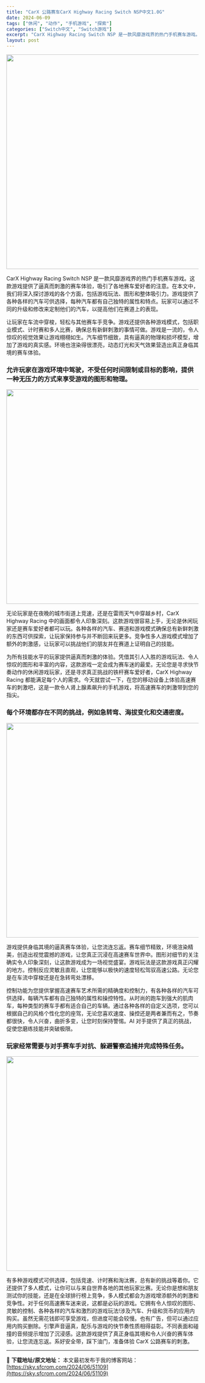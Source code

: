 ```yaml
---
title: "CarX 公路赛车CarX Highway Racing Switch NSP中文1.0G"
date: 2024-06-09
tags: ["休闲", "动作", "手机游戏", "探索"]
categories: ["Switch中文", "Switch游戏"]
excerpt: "CarX Highway Racing Switch NSP 是一款风靡游戏界的热门手机赛车游戏。这款游戏提供了逼真而刺激的赛车体验，吸引了各地赛车爱好者的注意。在本文中，我们将深入探讨游戏的各个方面，包括游戏玩法、图形和整体吸引力。游戏提供了各种各样的汽车可供选择，每种汽车都有自己独特的属性和特点&hellip;"
layout: post
---
```


<img class="aligncenter size-full wp-image-51111" src="https://sky.sfcrom.com/wp-content/uploads/2024/06/2024060909331323.webp" alt="" width="1000" height="562" />

CarX Highway Racing Switch NSP 是一款风靡游戏界的热门手机赛车游戏。这款游戏提供了逼真而刺激的赛车体验，吸引了各地赛车爱好者的注意。在本文中，我们将深入探讨游戏的各个方面，包括游戏玩法、图形和整体吸引力。游戏提供了各种各样的汽车可供选择，每种汽车都有自己独特的属性和特点。玩家可以通过不同的升级和修改来定制他们的汽车，以提高他们在赛道上的表现。

<span>让玩家在车流中穿梭，轻松与其他赛车手竞争。游戏还提供各种游戏模式，包括职业模式、计时赛和多人比赛，确保总有新鲜刺激的事情可做。游戏是一流的，令人惊叹的视觉效果让游戏栩栩如生。汽车细节细致，具有逼真的物理和损坏模型，增加了游戏的真实感。环境也渲染得很漂亮，动态灯光和天气效果营造出真正身临其境的赛车体验。</span>
<h3><span>允许玩家在游戏环境中驾驶，不受任何时间限制或目标的影响，提供一种无压力的方式来享受游戏的图形和物理。</span></h3>
<img class="aligncenter size-full wp-image-51113" src="https://sky.sfcrom.com/wp-content/uploads/2024/06/202406090933153.webp" alt="" width="1000" height="562" />

<span>无论玩家是在夜晚的城市街道上竞速，还是在雷雨天气中穿越乡村，CarX Highway Racing 中的画面都令人印象深刻。这款游戏很容易上手，无论是休闲玩家还是赛车爱好者都可以玩。各种各样的汽车、赛道和游戏模式确保总有新鲜刺激的东西可供探索，让玩家保持参与并不断回来玩更多。竞争性多人游戏模式增加了额外的刺激感，让玩家可以挑战他们的朋友并在赛道上证明自己的技能。</span>

<span>为所有技能水平的玩家提供逼真而刺激的体验。凭借其引人入胜的游戏玩法、令人惊叹的图形和丰富的内容，这款游戏一定会成为赛车迷的最爱。无论您是寻求快节奏动作的休闲游戏玩家，还是寻求真正挑战的铁杆赛车爱好者，CarX Highway Racing 都能满足每个人的需求。今天就尝试一下，在您的移动设备上体验高速赛车的刺激吧，这是一款令人肾上腺素飙升的手机游戏，将高速赛车的刺激带到您的指尖。</span>
<h3><span>每个环境都存在不同的挑战，例如急转弯、海拔变化和交通密度。</span></h3>
<img class="aligncenter size-full wp-image-51112" src="https://sky.sfcrom.com/wp-content/uploads/2024/06/202406090933148.webp" alt="" width="1000" height="562" />

<span>游戏提供身临其境的逼真赛车体验，让您流连忘返。赛车细节精致，环境渲染精美，创造出视觉震撼的游戏，让您真正沉浸在高速赛车世界中。图形对细节的关注确实令人印象深刻，让这款游戏成为一场视觉盛宴。游戏玩法是这款游戏真正闪耀的地方。控制反应灵敏且直观，让您能够以极快的速度轻松驾驭高速公路。无论您是在车流中穿梭还是在急转弯处漂移。</span>

<span>控制功能为您提供掌握高速赛车艺术所需的精确度和控制力，有各种各样的汽车可供选择，每辆汽车都有自己独特的属性和操控特性。从时尚的跑车到强大的肌肉车，每种类型的赛车手都有适合自己的车辆。通过各种各样的自定义选项，您可以根据自己的风格个性化您的座驾，无论您喜欢速度、操控还是两者兼而有之，节奏都很快，令人兴奋，曲折多变，让您时刻保持警惕。AI 对手提供了真正的挑战，促使您磨练技能并突破极限。</span>
<h3><span>玩家经常需要与对手赛车手对抗、躲避警察追捕并完成特殊任务。</span></h3>
<img class="aligncenter size-full wp-image-51110" src="https://sky.sfcrom.com/wp-content/uploads/2024/06/2024060909331256.webp" alt="" width="1000" height="562" />

<span>有多种游戏模式可供选择，包括竞速、计时赛和淘汰赛，总有新的挑战等着你。它还提供了多人模式，让你可以与来自世界各地的其他玩家比赛。无论你是想和朋友测试你的技能，还是在全球排行榜上竞争，多人模式都会为游戏增添额外的刺激和竞争性。对于任何高速赛车迷来说，这都是必玩的游戏。它拥有令人惊叹的图形、灵敏的控制、各种各样的汽车和激烈的游戏玩法!涉及汽车、升级和货币的应用内购买。虽然无需花钱即可享受游戏，但进度可能会较慢。也有广告，但可以通过应用内购买删除。引擎声音逼真，配乐与游戏的快节奏性质相得益彰。不同表面和碰撞的音频提示增加了沉浸感。这款游戏提供了真正身临其境和令人兴奋的赛车体验，让您流连忘返。系好安全带，踩下油门，准备体验 CarX 公路赛车的刺激。</span>

---
📖 **下载地址/原文地址：** 本文最初发布于我的博客网站：[https://sky.sfcrom.com/2024/06/51109](https://sky.sfcrom.com/2024/06/51109)
